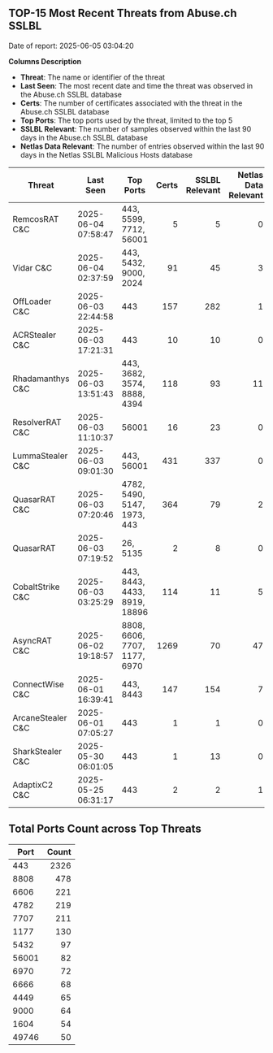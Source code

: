 ## TOP-15 Most Recent Threats from Abuse.ch SSLBL
Date of report: 2025-06-05 03:04:20

**Columns Description**
- **Threat**: The name or identifier of the threat
- **Last Seen**: The most recent date and time the threat was observed in the Abuse.ch SSLBL database
- **Certs**: The number of certificates associated with the threat in the Abuse.ch SSLBL database
- **Top Ports**: The top ports used by the threat, limited to the top 5
- **SSLBL Relevant**: The number of samples observed within the last 90 days in the Abuse.ch SSLBL database
- **Netlas Data Relevant**: The number of entries observed within the last 90 days in the Netlas SSLBL Malicious Hosts database



| Threat                     | Last Seen           | Top Ports          | Certs        | SSLBL Relevant   | Netlas Data Relevant  |
|----------------------------|---------------------|--------------------|-------------:|-----------------:|----------------------:|
| RemcosRAT C&C              | 2025-06-04 07:58:47 | 443, 5599, 7712, 56001 | 5 | 5 | 0 |
| Vidar C&C                  | 2025-06-04 02:37:59 | 443, 5432, 9000, 2024 | 91 | 45 | 3 |
| OffLoader C&C              | 2025-06-03 22:44:58 | 443 | 157 | 282 | 1 |
| ACRStealer C&C             | 2025-06-03 17:21:31 | 443 | 10 | 10 | 0 |
| Rhadamanthys C&C           | 2025-06-03 13:51:43 | 443, 3682, 3574, 8888, 4394 | 118 | 93 | 11 |
| ResolverRAT C&C            | 2025-06-03 11:10:37 | 56001 | 16 | 23 | 0 |
| LummaStealer C&C           | 2025-06-03 09:01:30 | 443, 56001 | 431 | 337 | 0 |
| QuasarRAT C&C              | 2025-06-03 07:20:46 | 4782, 5490, 5147, 1973, 443 | 364 | 79 | 2 |
| QuasarRAT                  | 2025-06-03 07:19:52 | 26, 5135 | 2 | 8 | 0 |
| CobaltStrike C&C           | 2025-06-03 03:25:29 | 443, 8443, 4433, 8919, 18896 | 114 | 11 | 5 |
| AsyncRAT C&C               | 2025-06-02 19:18:57 | 8808, 6606, 7707, 1177, 6970 | 1269 | 70 | 47 |
| ConnectWise C&C            | 2025-06-01 16:39:41 | 443, 8443 | 147 | 154 | 7 |
| ArcaneStealer C&C          | 2025-06-01 07:05:27 | 443 | 1 | 1 | 0 |
| SharkStealer C&C           | 2025-05-30 06:01:05 | 443 | 1 | 13 | 0 |
| AdaptixC2 C&C              | 2025-05-25 06:31:17 | 443 | 2 | 2 | 1 |

## Total Ports Count across Top Threats
| Port       | Count      |
|------------|-----------:|
| 443 | 2326 |
| 8808 | 478 |
| 6606 | 221 |
| 4782 | 219 |
| 7707 | 211 |
| 1177 | 130 |
| 5432 | 97 |
| 56001 | 82 |
| 6970 | 72 |
| 6666 | 68 |
| 4449 | 65 |
| 9000 | 64 |
| 1604 | 54 |
| 49746 | 50 |
